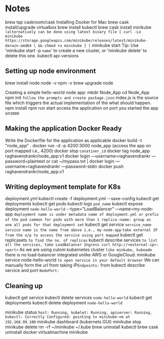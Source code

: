 
# Notes

brew tap caskroom/cask
Installing Docker for Mac
brew cask install/upgrade virtualbox
brew install kubectl
brew cask install minikube
`(alternatively can be done using latest binary file [ curl -Lo minikube https://storage.googleapis.com/minikube/releases/latest/minikube-darwin-amd64 \
    && chmod +x minikube
] )`
minikube start
Tip: Use 'minikube start -p `name`' to create a new cluster, or 'minikube delete' to delete this one.
kubectl api-versions

## Setting up node environment

brew install node
node -v
npm -v
brew upgrade node

Creating a simple hello-world node app:
mkdir Node_App
cd Node_App
npm init `follow the prompts and create package.json`
index.js is the source file which triggers the actual implementation of the what should happen.
npm install
npm run start
access the application on port you started the app on`3000`

## Making the application Docker Ready

Write the Dockerfile  for the application as applicable
docker build -t "node_app" .
docker run -d -p 4200:3000 node_app (access the app on port mapped i.e., 4200)
docker stop `conatiner_id`
docker tag node_app raghavendrankr/node_app:v1
docker login —username=raghavendrankr —password=plaintext or cat ~/mypass.txt | docker login —username=raghavendrankr —password-stdin
docker push raghavendrankr/node_app:v1

## Writing deployment template for K8s

deployment.yml
kubectl create -f deployment.yml --save-config
kubectl get deployments
kubectl get pods
kubectl logs `pod_name`
kubectl expose deployment `node-hello-world` --type="LoadBalancer" —name=my-node-app  `deployment name is under metadata name of deployment.yml or prefix of the pod common for pods with more than 1 replica` `—name: group as one all pods for that deployment set`
kubectl get service `service_name` `service name is the name from above i.e., my-node-app` `take external IP from the o/p to access the service using port mapped`
kubectl get replicasets `to find the no. of replicas`
kubectl describe services `to list all the services, take LoadBalancer Ingress curl http://<external-ip>:<port>`
As we are using cutom kubernetes cluster `like minkube, kubeadm` there is no load-balancer integrated unlike AWS or GoogleCloud.
minikube service node-hello-world `to open service in your default browser`
We can manually form the url from taking IP`Endpoints:` from kubectl describe service and port `NodePort:`

## Cleaning up

kubectl get service
kubectl delete services `node-hello-world`
kubectl get deployments
kubectl delete deployment `node-hello-world`

minikube status `host: Running, kubelet: Running, apiserver: Running, kubectl: Correctly Configured: pointing to minikube-vm at 192.168.99.100`
minikube dashboard (kubernets GUI)
minikube stop
minikube delete
rm -rf ~/minikube ~/.kube
brew uninstall kubectl
brew cask uninstall docker virtualmachine minikube
